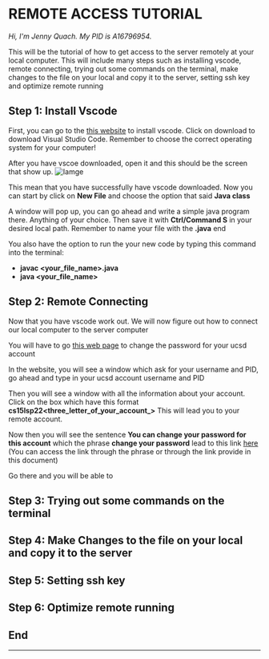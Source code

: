 # REMOTE ACCESS TUTORIAL

*Hi, I'm Jenny Quach. My PID is A16796954.*

This will be the tutorial of how to get access to the server remotely at your local computer. 
This will include many steps such as installing vscode, remote connecting, trying out some commands on the terminal, make changes to the file on your local and copy it to the server, setting ssh key and optimize remote running 

## Step 1: Install Vscode

First, you can go to the [this website](https://code.visualstudio.com) to install vscode. Click on download to download Visual Studio Code. Remember to choose the correct operating system for your computer!

After you have vscoe downloaded, open it and this should be the screen that show up. ![Iamge](/images/step1-1.png)

This mean that you have successfully have vscode downloaded. Now you can start by click on **New File** and choose the option that said **Java class**

 A window will pop up, you can go ahead and write a simple java program there. Anything of your choice. Then save it with **Ctrl/Command S** in your desired local path. Remember to name your file with the **.java** end

You also have the option to run the your new code by typing this command into the terminal:

- **javac <your_file_name>.java**
- **java <your_file_name>**

## Step 2: Remote Connecting 

Now that you have vscode work out. We will now figure out how to connect our local computer to the server computer

You will have to go [this web page](https://sdacs.ucsd.edu/~icc/index.php) to change the password for your ucsd account 

In the website, you will see a window which ask for your username and PID, go ahead and type in your ucsd account username and PID

Then you will see a window with all the information about your account. Click on the box which have this format **cs15lsp22<three_letter_of_your_account_>** This will lead you to your remote account.

Now then you will see the sentence **You can change your password for this account** which the phrase **change your password** lead to this link [here](https://sdacs.ucsd.edu/~icc/password.php) (You can access the link through the phrase or through the link provide in this document)

Go there and you will be able to 

## Step 3: Trying out some commands on the terminal

## Step 4: Make Changes to the file on your local and copy it to the server

## Step 5: Setting ssh key 

## Step 6: Optimize remote running

## End

---
